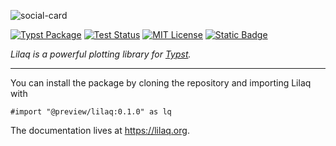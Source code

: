 

![social-card](https://github.com/user-attachments/assets/d1d9eab9-deb8-4cd2-9dd5-78c26418ca98)

<!-- _Data visualization with [Typst](https://typst.app)_ -->

[![Typst Package](https://img.shields.io/badge/dynamic/toml?url=https%3A%2F%2Fraw.githubusercontent.com%2Flilaq-project%2Flilaq%2Fv0.1.0%2Ftypst.toml&query=%24.package.version&prefix=v&logo=typst&label=package&color=239DAD)](https://typst.app/universe/package/lilaq)
[![Test Status](https://github.com/lilaq-project/lilaq/actions/workflows/run_tests.yml/badge.svg)](https://github.com/lilaq-project/lilaq/actions/workflows/run_tests.yml)
[![MIT License](https://img.shields.io/badge/license-MIT-blue)](https://github.com/lilaq-project/lilaq/blob/main/LICENSE)
[![Static Badge](https://img.shields.io/badge/documentation-736ad9)](https://lilaq.org/)

_Lilaq is a powerful plotting library for [Typst](https://typst.app/)._


----



You can install the package by cloning the repository and importing Lilaq with
```typ
#import "@preview/lilaq:0.1.0" as lq
```

The documentation lives at https://lilaq.org. 
